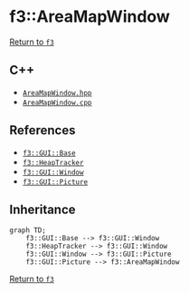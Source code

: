# f3::AreaMapWindow

[Return to `f3`](/docs/f3.md)

## C++

- [`AreaMapWindow.hpp`](/src/f3/AreaMapWindow.hpp)
- [`AreaMapWindow.cpp`](/src/f3/AreaMapWindow.cpp)

## References

- [`f3::GUI::Base`](/docs/f3/GUI/Base.md)
- [`f3::HeapTracker`](/docs/f3/HeapTracker.md)
- [`f3::GUI::Window`](/docs/f3/GUI/Window.md)
- [`f3::GUI::Picture`](/docs/f3/GUI/Picture.md)

## Inheritance

```mermaid
graph TD;
    f3::GUI::Base --> f3::GUI::Window
    f3::HeapTracker --> f3::GUI::Window
    f3::GUI::Window --> f3::GUI::Picture
    f3::GUI::Picture --> f3::AreaMapWindow
```

[Return to `f3`](/docs/f3.md)